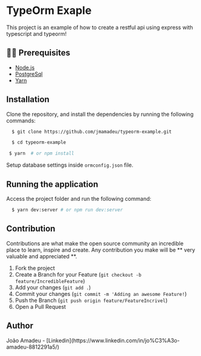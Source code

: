 # TypeOrm Exaple

<p> 
  This project is an example of how to create a restful api using express with typescript and typeorm!
</p>

## ✋🏻 Prerequisites

- [Node.js](https://nodejs.org/en/)
- [PostgreSql](https://www.postgresql.org/)
- [Yarn](https://yarnpkg.com/pt-BR/docs/install)

## Installation

Clone the repository, and install the dependencies by running the following commands:

```sh
  $ git clone https://github.com/jmamadeu/typeorm-example.git
```

```sh
  $ cd typeorm-example
```

```sh
 $ yarn  # or npm install
```

Setup database settings inside `ormconfig.json` file.

## Running the application

Access the project folder and run the following command:

```sh
  $ yarn dev:server # or npm run dev:server
```

## Contribution

Contributions are what make the open source community an incredible place to learn, inspire and create. Any contribution you make will be ** very valuable and appreciated **.

1. Fork the project
2. Create a Branch for your Feature (`git checkout -b feature/IncredibleFeature`)
3. Add your changes (`git add .`)
4. Commit your changes (`git commit -m 'Adding an awesome Feature!`)
5. Push the Branch (`git push origin feature/FeatureIncrivel`)
6. Open a Pull Request

## Author

<p>
  João Amadeu - [Linkedin](https://www.linkedin.com/in/jo%C3%A3o-amadeu-8812291a5/)
</p>
